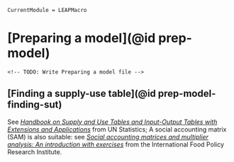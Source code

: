 ```@meta
CurrentModule = LEAPMacro
```

# [Preparing a model](@id prep-model)
```@raw html
<!-- TODO: Write Preparing a model file -->
```

## [Finding a supply-use table](@id prep-model-finding-sut)
See [_Handbook on Supply and Use Tables and Input-Output Tables with Extensions and Applications_](https://unstats.un.org/unsd/nationalaccount/docs/SUT_IOT_HB_Final_Cover.pdf) from UN Statistics; A social accounting matrix (SAM) is also suitable: see [_Social accounting matrices and multiplier analysis: An introduction with exercises_](https://www.ifpri.org/publication/social-accounting-matrices-and-multiplier-analysis) from the International Food Policy Research Institute.
